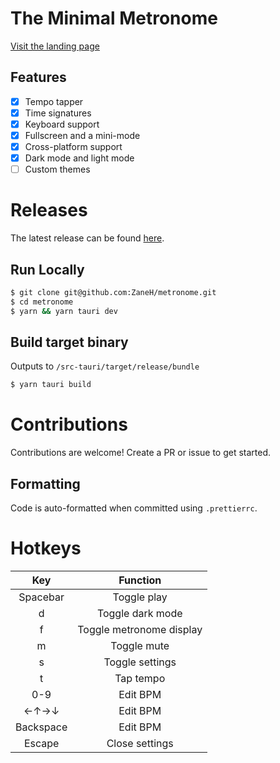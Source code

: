 # The Minimal Metronome

[Visit the landing page](https://metronome-www.vercel.app)

## Features

- [x] Tempo tapper
- [x] Time signatures
- [x] Keyboard support
- [x] Fullscreen and a mini-mode
- [x] Cross-platform support
- [x] Dark mode and light mode
- [ ] Custom themes

# Releases

The latest release can be found [here](https://github.com/ZaneH/metronome/releases).

## Run Locally

```bash
$ git clone git@github.com:ZaneH/metronome.git
$ cd metronome
$ yarn && yarn tauri dev
```

## Build target binary

Outputs to `/src-tauri/target/release/bundle`

```bash
$ yarn tauri build
```

# Contributions

Contributions are welcome! Create a PR or issue to get started.

## Formatting

Code is auto-formatted when committed using `.prettierrc`.

# Hotkeys

|  **Key**  |       **Function**       |
| :-------: | :----------------------: |
| Spacebar  |       Toggle play        |
|     d     |     Toggle dark mode     |
|     f     | Toggle metronome display |
|     m     |       Toggle mute        |
|     s     |     Toggle settings      |
|     t     |        Tap tempo         |
|    0-9    |         Edit BPM         |
|   ←↑→↓    |         Edit BPM         |
| Backspace |         Edit BPM         |
|  Escape   |      Close settings      |
